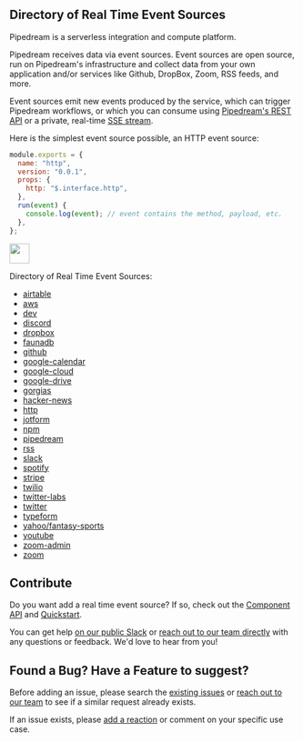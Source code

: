 ## Directory of Real Time Event Sources

Pipedream is a serverless integration and compute platform. 

Pipedream receives data via event sources. Event sources are open source, run on Pipedream's infrastructure and collect data from your own application and/or services like Github, DropBox, Zoom, RSS feeds, and more.

Event sources emit new events produced by the service, which can trigger Pipedream workflows, or which you can consume using [Pipedream's REST API](https://docs.pipedream.com/api/rest/) or a private, real-time [SSE stream](https://docs.pipedream.com/api/sse/).

Here is the simplest event source possible, an HTTP event source:

```javascript
module.exports = {
  name: "http",
  version: "0.0.1",
  props: {
    http: "$.interface.http",
  },
  run(event) {
    console.log(event); // event contains the method, payload, etc.
  },
};
```

<a href="http://tod.ly/2UNkcs3"><img src="https://i.ibb.co/m0bBsSL/deploy-clean.png" height="35"></a>

Directory of Real Time Event Sources:
- [airtable](https://github.com/PipedreamHQ/pipedream/blob/master/components/airtable/readme.md)
- [aws](https://github.com/PipedreamHQ/pipedream/blob/master/components/aws/readme.md)
- [dev](https://github.com/PipedreamHQ/pipedream/blob/master/components/dev/readme.md)
- [discord](https://github.com/PipedreamHQ/pipedream/blob/master/components/discord/readme.md)
- [dropbox](https://github.com/PipedreamHQ/pipedream/blob/master/components/dropbox/readme.md)
- [faunadb](https://github.com/PipedreamHQ/pipedream/blob/master/components/faunadb/readme.md)
- [github](https://github.com/PipedreamHQ/pipedream/blob/master/components/github/readme.md)
- [google-calendar](https://github.com/PipedreamHQ/pipedream/blob/master/components/google-calendar/readme.md)
- [google-cloud](https://github.com/PipedreamHQ/pipedream/blob/master/components/google-cloud/readme.md)
- [google-drive](https://github.com/PipedreamHQ/pipedream/blob/master/components/google-drive/readme.md)
- [gorgias](https://github.com/PipedreamHQ/pipedream/blob/master/components/gorgias/readme.md)
- [hacker-news](https://github.com/PipedreamHQ/pipedream/blob/master/components/hacker-news/readme.md)
- [http](https://github.com/PipedreamHQ/pipedream/blob/master/components/http/readme.md)
- [jotform](https://github.com/PipedreamHQ/pipedream/blob/master/components/jotform/readme.md)
- [npm](https://github.com/PipedreamHQ/pipedream/blob/master/components/npm/readme.md)
- [pipedream](https://github.com/PipedreamHQ/pipedream/blob/master/components/pipedream/readme.md)
- [rss](https://github.com/PipedreamHQ/pipedream/blob/master/components/rss/readme.md)
- [slack](https://github.com/PipedreamHQ/pipedream/blob/master/components/slack/readme.md)
- [spotify](https://github.com/PipedreamHQ/pipedream/blob/master/components/spotify/readme.md)
- [stripe](https://github.com/PipedreamHQ/pipedream/blob/master/components/stripe/readme.md)
- [twilio](https://github.com/PipedreamHQ/pipedream/blob/master/components/twilio/readme.md)
- [twitter-labs](https://github.com/PipedreamHQ/pipedream/blob/master/components/twitter-labs/readme.md)
- [twitter](https://github.com/PipedreamHQ/pipedream/blob/master/components/twitter/readme.md)
- [typeform](https://github.com/PipedreamHQ/pipedream/blob/master/components/typeform/readme.md)
- [yahoo/fantasy-sports](https://github.com/PipedreamHQ/pipedream/blob/master/components/yahoo/fantasy-sports/readme.md)
- [youtube](https://github.com/PipedreamHQ/pipedream/blob/master/components/youtube/readme.md)
- [zoom-admin](https://github.com/PipedreamHQ/pipedream/blob/master/components/zoom-admin/readme.md)
- [zoom](https://github.com/PipedreamHQ/pipedream/blob/master/components/zoom/readme.md)

## Contribute

Do you want add a real time event source?  If so, check out the [Component API](https://github.com/PipedreamHQ/pipedream/blob/master/COMPONENT-API.md) and [Quickstart](https://github.com/PipedreamHQ/pipedream/blob/master/QUICKSTART.md).

You can get help [on our public Slack](https://pipedream.com/community) or [reach out to our team directly](https://docs.pipedream.com/support/) with any questions or feedback. We'd love to hear from you!

## Found a Bug? Have a Feature to suggest?

Before adding an issue, please search the [existing issues](https://github.com/PipedreamHQ/pipedream/issues) or [reach out to our team](https://docs.pipedream.com/support/) to see if a similar request already exists.

If an issue exists, please [add a reaction](https://help.github.com/en/github/collaborating-with-issues-and-pull-requests/about-conversations-on-github) or comment on your specific use case.
